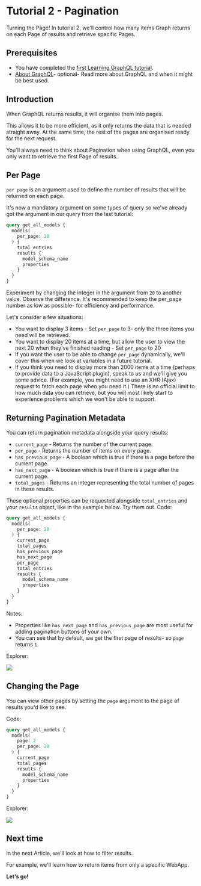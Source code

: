 # Tutorial 2 - Pagination

Turning the Page! In tutorial 2, we'll control how many items Graph returns on each Page of results and retrieve specific Pages.

## Prerequisites

* You have completed the [first Learning GraphQL tutorial](https://developers.siteglide.com/tutorial-1-your-first-query).
* [About GraphQL](https://developers.siteglide.com/about-graphql)- optional- Read more about GraphQL and when it might be best used.

## Introduction

When GraphQL returns results, it will organise them into pages.

This allows it to be more efficient, as it only returns the data that is needed straight away. At the same time, the rest of the pages are organised ready for the next request.&#x20;

You'll always need to think about Pagination when using GraphQL, even you only want to retrieve the first Page of results.

## Per Page

`per page` is an argument used to define the number of results that will be returned on each page.

It's now a mandatory argument on some types of query so we've already got the argument in our query from the last tutorial:

```graphql
query get_all_models {
  models(
    per_page: 20
  ) {
    total_entries
    results {
      model_schema_name
      properties
    }
  }
}
```

Experiment by changing the integer in the argument from `20` to another value. Observe the difference. It's recommended to keep the per\_page number as low as possible- for efficiency and performance.

Let's consider a few situations:

* You want to display 3 items - Set `per_page` to 3- only the three items you need will be retrieved.
* You want to display 20 items at a time, but allow the user to view the next 20 when they've finished reading - Set `per_page` to 20
* If you want the user to be able to change `per_page` dynamically, we'll cover this when we look at variables in a future tutorial.
* If you think you need to display more than 2000 items at a time (perhaps to provide data to a JavaScript plugin), speak to us and we'll give you some advice. (For example, you might need to use an XHR (Ajax) request to fetch each page when you need it.) There is no official limit to how much data you can retrieve, but you will most likely start to experience problems which we won't be able to support.

## Returning Pagination Metadata

You can return pagination metadata alongside your query results:

* `current_page` - Returns the number of the current page.
* `per_page` - Returns the number of items on every page.
* `has_previous_page`  - A boolean which is true if there is a page before the current page.
* `has_next_page` - A boolean which is true if there is a page after the current page.
* `total_pages` - Returns an integer representing the total number of pages in these results.

These optional properties can be requested alongside `total_entries` and your `results` object, like in the example below. Try them out. Code:

```graphql
query get_all_models {
  models(
    per_page: 20
  ) {
    current_page
    total_pages
    has_previous_page
    has_next_page
    per_page
    total_entries
    results {
      model_schema_name
      properties
    }
  }
}
```

Notes:

* Properties like `has_next_page` and `has_previous_page` are most useful for adding pagination buttons of your own.&#x20;
* You can see that by default, we get the first page of results- so `page` returns `1`.

Explorer:

![](https://downloads.intercomcdn.com/i/o/206698566/8c116463b7435ba381babb1f/image.png)

## Changing the Page

You can view other pages by setting the `page` argument to the page of results you'd like to see.

Code:

```graphql
query get_all_models {
  models(
    page: 2
    per_page: 20
  ) {
    current_page
    total_pages
    results {
      model_schema_name
      properties
    }
  }
}
```

Explorer:

![](https://downloads.intercomcdn.com/i/o/206699176/03286bbcbeb9f976c1d615b5/image.png)

## Next time

In the next Article, we'll look at how to filter results.

For example, we'll learn how to return items from only a specific WebApp.

**Let's go!**
